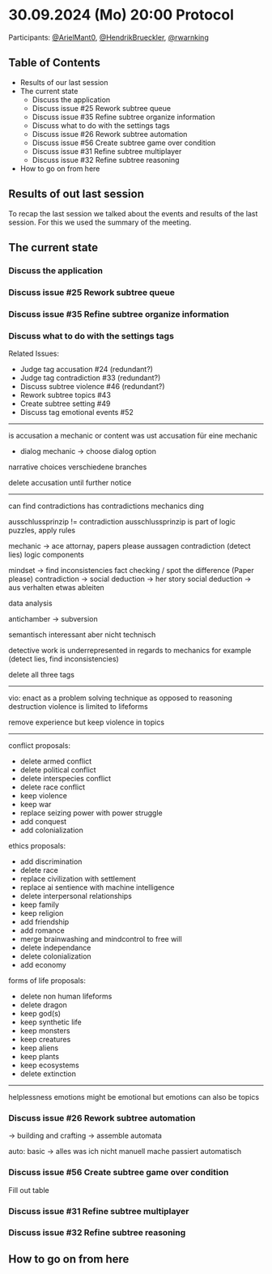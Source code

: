 # 30.09.2024 (Mo) 20:00 Protocol

Participants: [@ArielMant0](https://github.com/ArielMant0), [@HendrikBrueckler](https://github.com/HendrikBrueckler), [@rwarnking](https://github.com/rwarnking)

## Table of Contents

- Results of our last session
- The current state
  - Discuss the application
  - Discuss issue #25 Rework subtree queue
  - Discuss issue #35 Refine subtree organize information
  - Discuss what to do with the settings tags
  - Discuss issue #26 Rework subtree automation
  - Discuss issue #56 Create subtree game over condition
  - Discuss issue #31 Refine subtree multiplayer
  - Discuss issue #32 Refine subtree reasoning
- How to go on from here

## Results of out last session

To recap the last session we talked about the events and results of the last session. For this we used the summary of the meeting.

## The current state

### Discuss the application

### Discuss issue #25 Rework subtree queue

### Discuss issue #35 Refine subtree organize information

### Discuss what to do with the settings tags

Related Issues:

- Judge tag accusation #24 (redundant?)
- Judge tag contradiction #33 (redundant?)
- Discuss subtree violence #46 (redundant?)
- Rework subtree topics #43
- Create subtree setting #49
- Discuss tag emotional events #52

----

is accusation a mechanic or content
was ust accusation für eine mechanic

- dialog mechanic -> choose dialog option

narrative choices
verschiedene branches

delete accusation until further notice

----

can find contradictions
has contradictions
mechanics ding

ausschlussprinzip != contradiction
ausschlussprinzip is part of logic puzzles, apply rules

mechanic -> ace attornay, papers please
aussagen contradiction (detect lies)
logic components

mindset -> find inconsistencies
fact checking / spot the difference (Paper please)
contradiction -> social deduction -> her story
social deduction -> aus verhalten etwas ableiten

data analysis

antichamber -> subversion

semantisch interessant aber nicht technisch

detective work is underrepresented in regards to mechanics
for example (detect lies, find inconsistencies)

delete all three tags

----

vio: enact as a problem solving technique
as opposed to reasoning
destruction
violence is limited to lifeforms

remove experience
but keep violence in topics

----

conflict proposals:

- delete armed conflict
- delete political conflict
- delete interspecies conflict
- delete race conflict
- keep violence
- keep war
- replace seizing power with power struggle
- add conquest
- add colonialization

ethics proposals:

- add discrimination
- delete race
- replace civilization with settlement
- replace ai sentience with machine intelligence
- delete interpersonal relationships
- keep family
- keep religion
- add friendship
- add romance
- merge brainwashing and mindcontrol to free will
- delete independance
- delete colonialization
- add economy

forms of life proposals:

- delete non human lifeforms
- delete dragon
- keep god(s)
- keep synthetic life
- keep monsters
- keep creatures
- keep aliens
- keep plants
- keep ecosystems
- delete extinction

----

helplessness
emotions might be emotional but emotions can also be topics

### Discuss issue #26 Rework subtree automation

-> building and crafting -> assemble automata

auto: basic -> alles was ich nicht manuell mache passiert automatisch

### Discuss issue #56 Create subtree game over condition

Fill out table

### Discuss issue #31 Refine subtree multiplayer

### Discuss issue #32 Refine subtree reasoning

## How to go on from here
